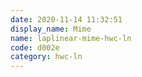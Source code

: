 ```yaml
---
date: 2020-11-14 11:32:51
display_name: Mime
name: laplinear-mime-hwc-ln
code: d002e
category: hwc-ln
---
```

